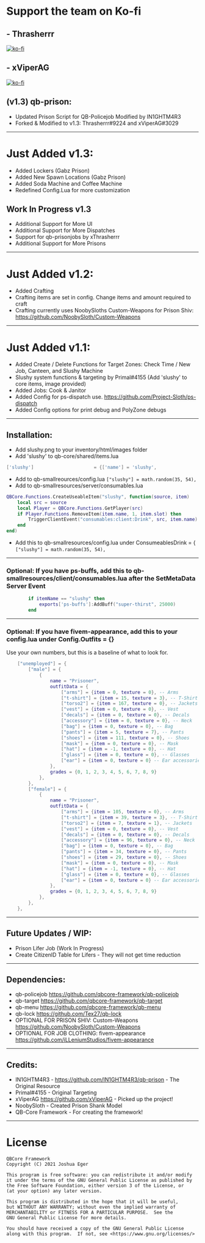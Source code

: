 # Support the team on Ko-fi

## - Thrasherrr
[![ko-fi](https://ko-fi.com/img/githubbutton_sm.svg)](https://ko-fi.com/thrasherrr)

## - xViperAG
[![ko-fi](https://ko-fi.com/img/githubbutton_sm.svg)](https://ko-fi.com/xviperag)

## (v1.3) qb-prison:
- Updated Prison Script for QB-Policejob Modified by IN1GHTM4R3
- Forked & Modified to v1.3: Thrasherrr#9224 and xViperAG#3029

-----------------------------------------------------------------------------------------------------------------

# Just Added v1.3:
- Added Lockers (Gabz Prison)
- Added New Spawn Locations (Gabz Prison)
- Added Soda Machine and Coffee Machine
- Redefined Config.Lua for more customization

## Work In Progress v1.3
- Additional Support for More UI
- Additional Support for More Dispatches
- Support for qb-prisonjobs by xThrasherrr
- Additional Support for More Prisons

-----------------------------------------------------------------------------------------------------------------

# Just Added v1.2:
- Added Crafting
- Crafting items are set in config. Change items and amount required to craft
- Crafting currently uses NoobySloths Custom-Weapons for Prison Shiv: https://github.com/NoobySloth/Custom-Weapons

-----------------------------------------------------------------------------------------------------------------

# Just Added v1.1:
- Added Create / Delete Functions for Target Zones: Check Time / New Job, Canteen, and Slushy Machine
- Slushy system functions & targeting by Primal#4155 (Add 'slushy' to core items, image provided)
- Added Jobs: Cook & Janitor
- Added Config for ps-dispatch use. https://github.com/Project-Sloth/ps-dispatch
- Added Config options for print debug and PolyZone debugs

-----------------------------------------------------------------------------------------------------------------

## Installation:
- Add slushy.png to your inventory/html/images folder
- Add 'slushy' to qb-core/shared/items.lua
```lua
['slushy']                      = {['name'] = 'slushy',                     ['label'] = 'Slushy',                   ['weight'] = 750,       ['type'] = 'item',      ['image'] = 'slushy.png',       ['unique'] = true,      ['useable'] = true,     ['shouldClose'] = true,     ['combinable'] = nil,   ['description'] = 'A nice cold drink in the coldest place in San Andreas'},
```
- Add to qb-smallreources/config.lua ```["slushy"] = math.random(35, 54),```
- Add to qb-smallresources/server/consumables.lua
```lua
QBCore.Functions.CreateUseableItem("slushy", function(source, item)
    local src = source
    local Player = QBCore.Functions.GetPlayer(src)
	if Player.Functions.RemoveItem(item.name, 1, item.slot) then
        TriggerClientEvent("consumables:client:Drink", src, item.name)
    end
end)
```
- Add this to qb-smallresources/config.lua under ConsumeablesDrink = { ```["slushy"] = math.random(35, 54),```

-----------------------------------------------------------------------------------------------------------------

### Optional: If you have ps-buffs, add this to qb-smallresources/client/consumables.lua after the SetMetaData Server Event

```lua
        if itemName == "slushy" then
            exports['ps-buffs']:AddBuff("super-thirst", 25000)
        end
```

-----------------------------------------------------------------------------------------------------------------

### Optional: If you have fivem-appearance, add this to your config.lua under Config.Outfits = {}

Use your own numbers, but this is a baseline of what to look for.

```lua
    ["unemployed"] = {
        ["male"] = {
            {
                name = "Prisoner",
                outfitData = {
                    ["arms"] = {item = 0, texture = 0}, -- Arms
                    ["t-shirt"] = {item = 15, texture = 3}, -- T-Shirt
                    ["torso2"] = {item = 167, texture = 0}, -- Jackets
                    ["vest"] = {item = 0, texture = 0}, -- Vest
                    ["decals"] = {item = 0, texture = 0}, -- Decals
                    ["accessory"] = {item = 0, texture = 0}, -- Neck
                    ["bag"] = {item = 0, texture = 0}, -- Bag
                    ["pants"] = {item = 5, texture = 7}, -- Pants
                    ["shoes"] = {item = 111, texture = 0}, -- Shoes
                    ["mask"] = {item = 0, texture = 0}, -- Mask
                    ["hat"] = {item = -1, texture = 0}, -- Hat
                    ["glass"] = {item = 0, texture = 0}, -- Glasses
                    ["ear"] = {item = 0, texture = 0} -- Ear accessories
                },
                grades = {0, 1, 2, 3, 4, 5, 6, 7, 8, 9}
            },
        },
        ["female"] = {
            {
                name = "Prisoner",
                outfitData = {
                    ["arms"] = {item = 105, texture = 0}, -- Arms
                    ["t-shirt"] = {item = 39, texture = 3}, -- T-Shirt
                    ["torso2"] = {item = 7, texture = 1}, -- Jackets
                    ["vest"] = {item = 0, texture = 0}, -- Vest
                    ["decals"] = {item = 0, texture = 0}, -- Decals
                    ["accessory"] = {item = 96, texture = 0}, -- Neck
                    ["bag"] = {item = 0, texture = 0}, -- Bag
                    ["pants"] = {item = 34, texture = 0}, -- Pants
                    ["shoes"] = {item = 29, texture = 0}, -- Shoes
                    ["mask"] = {item = 0, texture = 0}, -- Mask
                    ["hat"] = {item = -1, texture = 0}, -- Hat
                    ["glass"] = {item = 0, texture = 0}, -- Glasses
                    ["ear"] = {item = 0, texture = 0} -- Ear accessories
                },
                grades = {0, 1, 2, 3, 4, 5, 6, 7, 8, 9}
            },
        },
    },
```

-----------------------------------------------------------------------------------------------------------------

## Future Updates / WIP: 
- Prison Lifer Job (Work In Progress)
- Create CitizenID Table for Lifers - They will not get time reduction

-----------------------------------------------------------------------------------------------------------------

## Dependencies:

- qb-policejob https://github.com/qbcore-framework/qb-policejob
- qb-target https://github.com/qbcore-framework/qb-target
- qb-menu https://github.com/qbcore-framework/qb-menu
- qb-lock https://github.com/Tex27/qb-lock
- OPTIONAL FOR PRISON SHIV: Custom-Weapons https://github.com/NoobySloth/Custom-Weapons
- OPTIONAL FOR JOB CLOTHING: fivem-appearance https://github.com/iLLeniumStudios/fivem-appearance

-----------------------------------------------------------------------------------------------------------------

## Credits:
- IN1GHTM4R3 - https://github.com/IN1GHTM4R3/qb-prison - The Original Resource
- Primal#4155 - Original Targeting
- xViperAG https://github.com/xViperAG - Picked up the project!
- NoobySloth - Created Prison Shank Model
- QB-Core Framework - For creating the framework!

-----------------------------------------------------------------------------------------------------------------

# License

    QBCore Framework
    Copyright (C) 2021 Joshua Eger

    This program is free software: you can redistribute it and/or modify
    it under the terms of the GNU General Public License as published by
    the Free Software Foundation, either version 3 of the License, or
    (at your option) any later version.

    This program is distributed in the hope that it will be useful,
    but WITHOUT ANY WARRANTY; without even the implied warranty of
    MERCHANTABILITY or FITNESS FOR A PARTICULAR PURPOSE.  See the
    GNU General Public License for more details.

    You should have received a copy of the GNU General Public License
    along with this program.  If not, see <https://www.gnu.org/licenses/>
